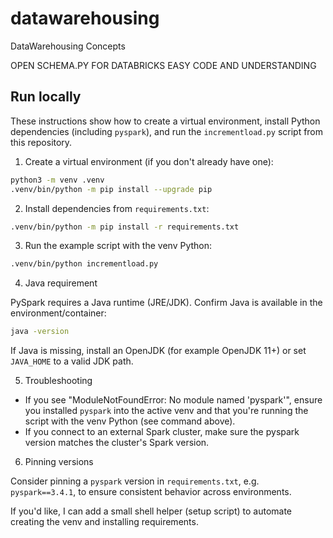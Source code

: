# datawarehousing
DataWarehousing Concepts

OPEN SCHEMA.PY FOR DATABRICKS EASY CODE AND UNDERSTANDING 

## Run locally

These instructions show how to create a virtual environment, install Python dependencies (including `pyspark`), and run the `incrementload.py` script from this repository.

1. Create a virtual environment (if you don't already have one):

```bash
python3 -m venv .venv
.venv/bin/python -m pip install --upgrade pip
```

2. Install dependencies from `requirements.txt`:

```bash
.venv/bin/python -m pip install -r requirements.txt
```

3. Run the example script with the venv Python:

```bash
.venv/bin/python incrementload.py
```

4. Java requirement

PySpark requires a Java runtime (JRE/JDK). Confirm Java is available in the environment/container:

```bash
java -version
```

If Java is missing, install an OpenJDK (for example OpenJDK 11+) or set `JAVA_HOME` to a valid JDK path.

5. Troubleshooting

- If you see "ModuleNotFoundError: No module named 'pyspark'", ensure you installed `pyspark` into the active venv and that you're running the script with the venv Python (see command above).
- If you connect to an external Spark cluster, make sure the pyspark version matches the cluster's Spark version.

6. Pinning versions

Consider pinning a `pyspark` version in `requirements.txt`, e.g. `pyspark==3.4.1`, to ensure consistent behavior across environments.

If you'd like, I can add a small shell helper (setup script) to automate creating the venv and installing requirements.
